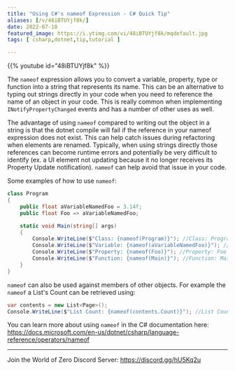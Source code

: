 ```yaml
---
title: "Using C#'s nameof Expression - C# Quick Tip"
aliases: [/v/48iBTUYjf8k/]
date: 2022-07-10
featured_image: https://i.ytimg.com/vi/48iBTUYjf8k/mqdefault.jpg
tags: [ csharp,dotnet,tip,tutorial ]

---
```


{{% youtube id="48iBTUYjf8k" %}}

The `nameof` expression allows you to convert a variable, property, type or function into a string that represents its name. This can be an alternative to typing out strings directly in your code when you need to reference the name of an object in your code. This is really common when implementing `INotifyPropertyChanged` events and has a number of other uses as well.

The advantage of using `nameof` compared to writing out the object in a string is that the dotnet compile will fail if the reference in your nameof expression does not exist. This can help catch issues during refactoring when elements are renamed. Typically, when using strings directly those references can become runtime errors and potentially be very difficult to identify (ex. a UI element not updating because it no longer receives its Property Update notification). `nameof` can help avoid that issue in your code.

Some examples of how to use `nameof`:

```csharp
class Program
{
    public float aVariableNamedFoo = 3.14f;
    public float Foo => aVariableNamedFoo;

    static void Main(string[] args)
    {
        Console.WriteLine($"Class: {nameof(Program)}"); //Class: Program
        Console.WriteLine($"Variable: {nameof(aVariableNamedFoo)}"); //Variable: aVariableNamedFoo
        Console.WriteLine($"Property: {nameof(Foo)}"); //Property: Foo
        Console.WriteLine($"Function: {nameof(Main)}"); //Function: Main
    }
}
```

`nameof` can also be used against members of other objects. For example the `nameof` a List's Count can be retrieved using:

```csharp
var contents = new List<Page>();
Console.WriteLine($"List Count: {nameof(contents.Count)}"); //List Count: Count
```

You can learn more about using `nameof` in the C# documentation here: https://docs.microsoft.com/en-us/dotnet/csharp/language-reference/operators/nameof

***

Join the World of Zero Discord Server: https://discord.gg/hU5Kq2u